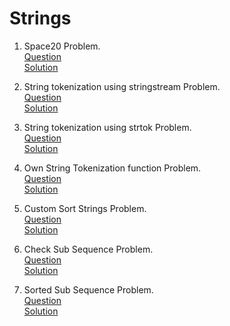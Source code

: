 # Strings
1. Space20 Problem. 
   <br /> [Question](/2.%20Strings/docs/1.Strings-Question1.jpg)
   <br /> [Solution](/2.%20Strings/1.question1-solution.cpp)

2. String tokenization using stringstream Problem.
   <br /> [Question](/2.%20Strings/docs/2.Strings-Question2.jpg)
   <br /> [Solution](/2.%20Strings/2.question2-solution.cpp)

3. String tokenization using strtok Problem.
   <br /> [Question](/2.%20Strings/docs/3.Strings-Question3.jpg)
   <br /> [Solution](/2.%20Strings/3.question3-solution.cpp)

4. Own String Tokenization function Problem.
   <br /> [Question](/2.%20Strings/docs/4.Strings-Question4.jpg)
   <br /> [Solution](/2.%20Strings/4.question4-solution.cpp)

5. Custom Sort Strings Problem.
   <br /> [Question](/2.%20Strings/docs/5.Strings-Question5.jpg)
   <br /> [Solution](/2.%20Strings/5.question5-solution.cpp)

6. Check Sub Sequence Problem.
   <br /> [Question](/2.%20Strings/docs/6.Strings-Question6.jpg)
   <br /> [Solution](/2.%20Strings/6.question6-solution.cpp)

7. Sorted Sub Sequence Problem.
   <br /> [Question](/2.%20Strings/docs/7.Strings-Question7.jpg)
   <br /> [Solution](/2.%20Strings/7.question7-solution.cpp)
   